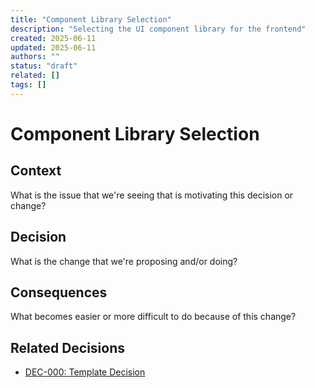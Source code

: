 ```yaml
---
title: "Component Library Selection"
description: "Selecting the UI component library for the frontend"
created: 2025-06-11
updated: 2025-06-11
authors: ""
status: "draft"
related: []
tags: []
---
```


# Component Library Selection

## Context

What is the issue that we're seeing that is motivating this decision or change?

## Decision

What is the change that we're proposing and/or doing?

## Consequences

What becomes easier or more difficult to do because of this change?

## Related Decisions

- [DEC-000: Template Decision](../templates/decision-template.md)
